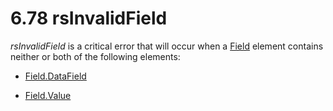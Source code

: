 <html dir="LTR" xmlns:mshelp="http://msdn.microsoft.com/mshelp" xmlns:ddue="http://ddue.schemas.microsoft.com/authoring/2003/5" xmlns:xlink="http://www.w3.org/1999/xlink" xmlns:tool="http://www.microsoft.com/tooltip">
    <head>
        <meta http-equiv="Content-Type" content="text/html; CHARSET=utf-8"></meta>
        <meta name="save" content="history"></meta>
        <title>6.78 rsInvalidField</title>
        <xml>
            <mshelp:toctitle title="6.78 rsInvalidField"></mshelp:toctitle>
            <mshelp:rltitle title="[MS-RDL]: rsInvalidField"></mshelp:rltitle>
            <mshelp:keyword index="A" term="49900bfe-1e76-4419-8d91-03043d3c3127"></mshelp:keyword>
            <mshelp:attr name="DCSext.ContentType" value="open specification"></mshelp:attr>
            <mshelp:attr name="AssetID" value="49900bfe-1e76-4419-8d91-03043d3c3127"></mshelp:attr>
            <mshelp:attr name="TopicType" value="kbRef"></mshelp:attr>
            <mshelp:attr name="DCSext.Title" value="[MS-RDL]: rsInvalidField" />
        </xml>
    </head>
    <body>
        <div id="header">
            <h1 class="heading">6.78 rsInvalidField</h1>
        </div>
        <div id="mainSection">
            <div id="mainBody">
                <div id="allHistory" class="saveHistory"></div>
                <div id="sectionSection0" class="section" name="collapseableSection">
                    

<p><i>rsInvalidField</i> is a critical error that will occur
when a <a href="940b8522-5d1f-4a2a-ab79-087ef6a69881.htm">Field</a> element
contains neither or both of the following elements:</p>

<ul><li><p><span><span> 
</span></span><a href="e0631171-5b9a-4daf-96b7-3564d9917fc7.htm">Field.DataField</a></p>

</li><li><p><span><span> 
</span></span><a href="b052ce70-e7f2-4b49-be41-083d38739380.htm">Field.Value</a></p>

</li></ul>
                </div>
            </div>
        </div>
    </body>
</html>